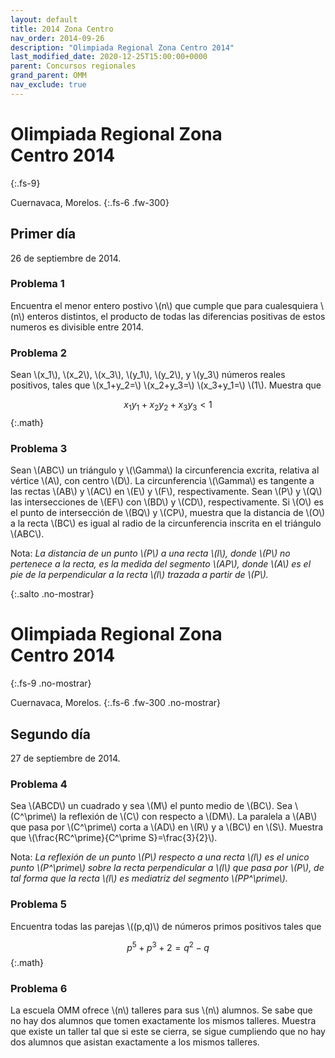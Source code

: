 ```yaml
---
layout: default
title: 2014 Zona Centro
nav_order: 2014-09-26
description: "Olimpiada Regional Zona Centro 2014"
last_modified_date: 2020-12-25T15:00:00+0000
parent: Concursos regionales
grand_parent: OMM
nav_exclude: true
---
```


<link rel="stylesheet" href="{{ '/assets/css/just-the-docs-degVerde.css' | absolute_url }}">
<script>
    jtd.setTheme('degVerde');
</script>

<!--Recuperado de https://www.facebook.com/OlimpiadaMatematicas/photos/a.474022438331/10151460378448332 -->

# Olimpiada Regional Zona Centro&nbsp;<span class="deg-sitio deg-sitio-texto">2014</span>
{:.fs-9}

Cuernavaca, Morelos.
{:.fs-6 .fw-300}

## <span class="deg-sitio deg-sitio-texto">Primer día</span>
26 de septiembre de 2014.

### Problema&nbsp;<span class="deg-sitio deg-sitio-texto">1</span>

Encuentra el menor entero postivo \\(n\\) que cumple que para cualesquiera \\(n\\) enteros distintos, el producto de todas las diferencias positivas de estos numeros es divisible entre 2014.

### Problema&nbsp;<span class="deg-sitio deg-sitio-texto">2</span>

Sean \\(x_1\\), \\(x_2\\), \\(x_3\\), \\(y_1\\), \\(y_2\\), y \\(y_3\\) números reales positivos, tales que \\(x_1+y_2=\\) \\(x_2+y_3=\\) \\(x_3+y_1=\\) \\(1\\). Muestra que

$$
x_1y_1+x_2y_2+x_3y_3<1
$$
{:.math}

### Problema&nbsp;<span class="deg-sitio deg-sitio-texto">3</span>

Sean \\(ABC\\) un triángulo y \\(\Gamma\\) la circunferencia excrita, relativa al vértice \\(A\\), con centro \\(D\\). La circunferencia \\(\Gamma\\) es tangente a las rectas \\(AB\\) y \\(AC\\) en \\(E\\) y \\(F\\), respectivamente. Sean \\(P\\) y \\(Q\\) las intersecciones de \\(EF\\) con \\(BD\\) y \\(CD\\), respectivamente. Si \\(O\\) es el punto de intersección de \\(BQ\\) y \\(CP\\), muestra que la distancia de \\(O\\) a la recta \\(BC\\) es igual al radio de la circunferencia inscrita en el triángulo \\(ABC\\).

Nota: *La distancia de un punto \\(P\\) a una recta \\(l\\), donde \\(P\\) no pertenece a la recta, es la medida del segmento \\(AP\\), donde \\(A\\) es el pie de la perpendicular a la recta \\(l\\) trazada a partir de \\(P\\).*


<div></div>
{:.salto .no-mostrar}

# Olimpiada Regional Zona Centro&nbsp;<span class="deg-sitio deg-sitio-texto">2014</span>
{:.fs-9 .no-mostrar}

Cuernavaca, Morelos.
{:.fs-6 .fw-300 .no-mostrar}

## <span class="deg-sitio deg-sitio-texto">Segundo día</span>
27 de septiembre de 2014.

### Problema&nbsp;<span class="deg-sitio deg-sitio-texto">4</span>

Sea \\(ABCD\\) un cuadrado y sea \\(M\\) el punto medio de \\(BC\\). Sea \\(C^\prime\\) la reflexión de \\(C\\) con respecto a \\(DM\\). La paralela a \\(AB\\) que pasa por \\(C^\prime\\) corta a \\(AD\\) en \\(R\\) y a \\(BC\\) en \\(S\\). Muestra que \\(\frac{RC^\prime}{C^\prime S}=\frac{3}{2}\\).

Nota: *La reflexión de un punto \\(P\\) respecto a una recta \\(l\\) es el unico punto \\(P^\prime\\) sobre la recta perpendicular a \\(l\\) que pasa por \\(P\\), de tal forma que la recta \\(l\\) es mediatriz del segmento \\(PP^\prime\\).*

### Problema&nbsp;<span class="deg-sitio deg-sitio-texto">5</span>

Encuentra todas las parejas \\((p,q)\\) de números primos positivos tales que

$$
p^5+p^3+2=q^2-q
$$
{:.math}

### Problema&nbsp;<span class="deg-sitio deg-sitio-texto">6</span>

La escuela OMM ofrece \\(n\\) talleres para sus \\(n\\) alumnos. Se sabe que no hay dos alumnos que tomen exactamente los mismos talleres. Muestra que existe un taller tal que si este se cierra, se sigue cumpliendo que no hay dos alumnos que asistan exactamente a los mismos talleres.
